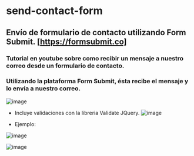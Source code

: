 # send-contact-form
## Envío  de formulario de contacto utilizando Form Submit. [https://formsubmit.co]
### Tutorial en youtube sobre como recibir un mensaje a nuestro correo desde un formulario de contacto. 
### Utilizando la plataforma Form Submit, ésta recibe el mensaje y lo envía a nuestro correo.

![image](https://user-images.githubusercontent.com/64493715/134988218-bb959bd0-f4d8-4c7b-b008-bfbc30f1c386.png)

- Incluye validaciones con la libreria Validate JQuery.
![image](https://user-images.githubusercontent.com/64493715/134988334-f6fe58e4-84b2-47ef-b8a8-9c853b03bd24.png)

- Ejemplo:

![image](https://user-images.githubusercontent.com/64493715/134988527-99ef1ded-0001-4dbc-92b8-b2f677128f24.png)


![image](https://user-images.githubusercontent.com/64493715/134988656-14b92058-628f-47b2-9f93-bac0acff0e36.png)

